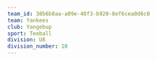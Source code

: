 ```yaml
---
team_id: 38b6b8aa-a09e-40f3-b920-8ef6cea0d6c0
team: Yankees
club: Yangebup
sport: Teeball
division: U8
division_number: 10
---
```


